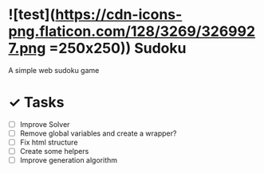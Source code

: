 # ![test](https://cdn-icons-png.flaticon.com/128/3269/3269927.png =250x250)) Sudoku
A simple web sudoku game

# ✓ Tasks
- [ ] Improve Solver
- [ ] Remove global variables and create a wrapper?
- [ ] Fix html structure
- [ ] Create some helpers
- [ ] Improve generation algorithm
